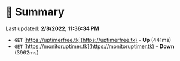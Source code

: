 # 📖 Summary
Last updated: **2/8/2022, 11:36:34 PM**

- `GET` [https://uptimerfree.tk](https://uptimerfree.tk) - **Up** (441ms)
- `GET` [https://monitoruptimer.tk](https://monitoruptimer.tk) - **Down** (3962ms)
